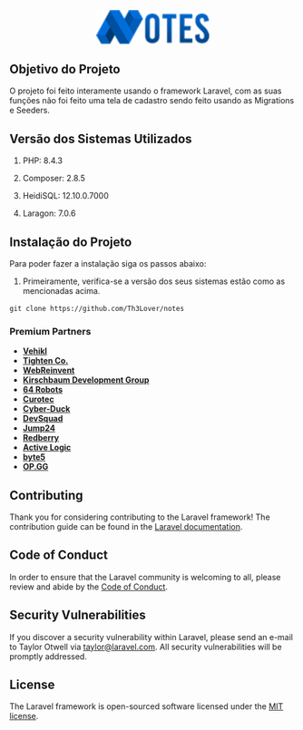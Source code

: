 <p align="center"><img src="public/assets/images/logo.png" width="200" alt="Laravel Logo"></a></p>

## Objetivo do Projeto

O projeto foi feito interamente usando o framework Laravel, com as suas funções não foi feito uma tela de cadastro sendo feito usando as Migrations e Seeders.

## Versão dos Sistemas Utilizados

1. PHP: 8.4.3

2. Composer: 2.8.5

3. HeidiSQL: 12.10.0.7000

4. Laragon: 7.0.6

## Instalação do Projeto

Para poder fazer a instalação siga os passos abaixo: 

1. Primeiramente, verifica-se a versão dos seus sistemas estão como as mencionadas acima.

```
git clone https://github.com/Th3Lover/notes
```

### Premium Partners

- **[Vehikl](https://vehikl.com/)**
- **[Tighten Co.](https://tighten.co)**
- **[WebReinvent](https://webreinvent.com/)**
- **[Kirschbaum Development Group](https://kirschbaumdevelopment.com)**
- **[64 Robots](https://64robots.com)**
- **[Curotec](https://www.curotec.com/services/technologies/laravel/)**
- **[Cyber-Duck](https://cyber-duck.co.uk)**
- **[DevSquad](https://devsquad.com/hire-laravel-developers)**
- **[Jump24](https://jump24.co.uk)**
- **[Redberry](https://redberry.international/laravel/)**
- **[Active Logic](https://activelogic.com)**
- **[byte5](https://byte5.de)**
- **[OP.GG](https://op.gg)**

## Contributing

Thank you for considering contributing to the Laravel framework! The contribution guide can be found in the [Laravel documentation](https://laravel.com/docs/contributions).

## Code of Conduct

In order to ensure that the Laravel community is welcoming to all, please review and abide by the [Code of Conduct](https://laravel.com/docs/contributions#code-of-conduct).

## Security Vulnerabilities

If you discover a security vulnerability within Laravel, please send an e-mail to Taylor Otwell via [taylor@laravel.com](mailto:taylor@laravel.com). All security vulnerabilities will be promptly addressed.

## License

The Laravel framework is open-sourced software licensed under the [MIT license](https://opensource.org/licenses/MIT).